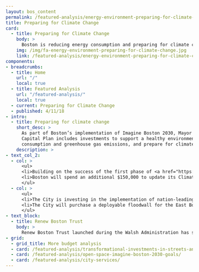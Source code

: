 ```yaml
---
layout: bos_content
permalink: /featured-analysis/energy-environment-preparing-for-climate-change/
title: Preparing for Climate Change
card:
  - title: Preparing for Climate Change
    body: >
      Boston is reducing energy consumption and preparing for climate change
    img: /img/fa-energy-environment-preparing-for-climate-change.jpg
    link: /featured-analysis/energy-environment-preparing-for-climate-change
components:
- breadcrumbs:
  - title: Home
    url: "/"
    local: true
  - title: Featured Analysis
    url: "/featured-analysis/"
    local: true
  - current: Preparing for Climate Change
  - published: 4/11/18
- intro:
  - title: Preparing for climate change
    short_desc: >
      As part of Boston’s implementation of Imagine Boston 2030, Mayor Walsh’s FY19-23 
      Capital Plan includes investments to support a healthy environment, reduce energy
      consumption and greenhouse gas emissions, and prepare for climate change.
    description: >
- text_col_2:
  - col: >
      <ul>
      <li>Building on the success of the first phase of <a href="https://www.boston.gov/departments/environment/climate-ready-boston">Climate Ready Boston</a> in East Boston and Charlestown, the capital plan will allocate an additional $1.6 million to further resiliency initiatives to protect the city and provide more detailed reviews of additional neighborhoods.</li>
      <li>Boston will spend an additional $150,000 to update its Climate Action Plan for the third time in FY19, a vital step to ensure the city stays ahead of rapidly accelerating climate change.</li>
      </ul>
  - col: >
      <ul>
      <li>The City is investing in the implementation of nation-leading city ordinances for Community Choice Aggregation and single-use bags that will help beautify our city and lower emissions.</li>
      <li>The City will purchase a deployable floodwall for the East Boston Greenway to help mitigate damage related to coastal storms.</li>
      </ul>
- text_block:
  - title: Renew Boston Trust
    body: >
      Renew Boston Trust launched during the Walsh Administration has systematically identified energy projects in the City’s 315 buildings to both lower energy bills and reduce emissions. The City finances the program through general obligation bonds and utilities efficiency incentives, and it will be paid for from reduced energy consumption at City departments. A $12 million Phase 1 is set to begin construction this year, and the FY19-23 capital plan will nearly triple the size of the program to $35 million in Phase 2.
- grid: 
  - grid_title: More budget analysis
  - card: /featured-analysis/transformational-investments-in-streets-and-transportation/
  - card: /featured-analysis/open-space-imagine-boston-2030-goals/
  - card: /featured-analysis/city-services/
---
```

